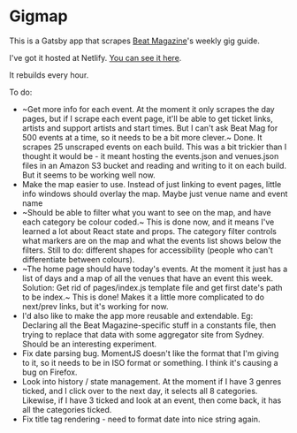# Gigmap
This is a Gatsby app that scrapes [Beat Magazine](https://www.beat.com.au/gig-guide/)'s weekly gig guide.

I've got it hosted at Netlify. [You can see it here](https://gigmap.netlify.com).

It rebuilds every hour.

To do:
- ~Get more info for each event. At the moment it only scrapes the day pages, but if I scrape each event page, it'll be able to get ticket links, artists and support artists and start times. But I can't ask Beat Mag for 500 events at a time, so it needs to be a bit more clever.~ Done. It scrapes 25 unscraped events on each build. This was a bit trickier than I thought it would be - it meant hosting the events.json and venues.json files in an Amazon S3 bucket and reading and writing to it on each build. But it seems to be working well now.
- Make the map easier to use. Instead of just linking to event pages, little info windows should overlay the map. Maybe just venue name and event name
- ~Should be able to filter what you want to see on the map, and have each category be colour coded.~ This is done now, and it means I've learned a lot about React state and props. The category filter controls what markers are on the map and what the events list shows below the filters. Still to do: different shapes for accessibility (people who can't differentiate between colours).
- ~The home page should have today's events. At the moment it just has a list of days and a map of all the venues that have an event this week. Solution: Get rid of pages/index.js template file and get first date's path to be index.~ This is done! Makes it a little more complicated to do next/prev links, but it's working for now.
- I'd also like to make the app more reusable and extendable. Eg: Declaring all the Beat Magazine-specific stuff in a constants file, then trying to replace that data with some aggregator site from Sydney. Should be an interesting experiment.
- Fix date parsing bug. MomentJS doesn't like the format that I'm giving to it, so it needs to be in ISO format or something. I think it's causing a bug on Firefox.
- Look into history / state management. At the moment if I have 3 genres ticked, and I click over to the next day, it selects all 8 categories. Likewise, if I have 3 ticked and look at an event, then come back, it has all the categories ticked.
- Fix title tag rendering - need to format date into nice string again.